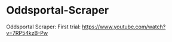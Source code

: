 # Oddsportal-Scraper
Oddsportal Scraper: 
First trial: https://www.youtube.com/watch?v=7RP54kzB-Pw 

